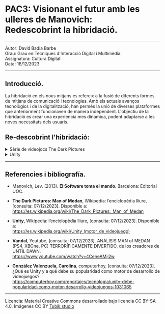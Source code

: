 # PAC3: Visionant el futur amb les ulleres de Manovich: <br> Redescobrint la hibridació.

<hr>
Autor: David Badia Barbe<br>
Grau: Grau en Tècniques d'Interacció Digital i Multimèdia<br>
Assignatura: Cultura Digital<br>
Data: 18/12/2023
<hr>

## Introducció.

La hibridació en els nous mitjans es refereix a la fusió de diferents formes de mitjans de comunicació i tecnologies.
Amb els actuals avanços tecnològics i de la digitalització, han permès la unió de diverses plataformes que anteriorment funcionaven de manera independent.
L'objectiu de la hibridació es crear una experiencia mes dinamica, podent adaptarse a les noves necessitats dels usuaris.




## Re-descobrint l'hibridació: 

<details>
 <summary>Sèrie de videojocs The Dark Pictures</summary>
 <br>  
 
 <img src="https://cdn11.bigcommerce.com/s-k0hjo2yyrq/images/stencil/1280x1280/products/1403/1037/The_Dark_Pictures_Anthology_Season_one_Packshot__13296.1680082390.jpg?c=1" width="200px" height="250px" >
 <img src="https://i.blogs.es/fd8f41/little-hope/1366_2000.jpeg"  width="420px" height="250px" >
<br>

## The Dark Pictures

Hibridació de cinema amb videojocs.

"The Dark Pictures" és una sèrie de videojocs d'aventura gràfica de terror on el jugador haurà de prendre decisions que afectaran significativament el desenvolupament de la seva trama.

Desenvolupats per Supermassive Games i publicats per Bandai Namco. Cada joc dins de la sèrie és un títol independent, cadascun té les seves pròpies històries, personatges i ambientacions, però amb un element comú que és la interacció i un tema d'horror general.
Aquests videojocs se centren principalment en la narrativa com si es tractés d'una pel·lícula, oferint molts diàlegs entre els personatges i opcions en les preses de decisions que poden ser de vida o mort per al personatge.

L'altra mecànica que tenen és la part d'exploració, on haurem de controlar el personatge on s'hauran de resoldre trencaclosques.
Els personatges del videojoc són actors reals que han sigut modelats digitalment, fent encara més sensació d'estar veient una pel·lícula en comptes d'estar veient un videojoc.

"The Dark Pictures" ens ofereix una experiència d'horror únic, combinant una gran narrativa i amb una jugabilitat centrada en la presa de decisions. 

#### Conclusió
"The Dark Pictures" des de la perspectiva de Lev Manovich la sèrie de videojocs és un clar exemple d'hibridació en els nous mitjans, combinant correctament el món del cinema amb el dels videojocs oferint una experiència d'entreteniment immersiva i interactiva única.

Personalment, no hi he jugat a aquests títols, però sí a jocs similars com ara "Until Dawn", "The Walking Dead" (TellTale), Detroid: Become Human, "Heavy Rain", etc. Són videojocs que ofereixen una experiència narrativa bastant profunda i una gran jugabilitat, ja que es pot tornar a jugar per veure que passa si triem altres decisions durant el transcurs de la història.

</details>

<details>
 <summary>Unity</summary>
 <br>
 <img src="https://1000logos.net/wp-content/uploads/2021/10/Unity-logo.png"  width="400px" height="180px">
 <img src="https://gorealgames.com/wp-content/uploads/2022/05/unity-editor-1.jpeg"  width="420px" height="180px">
 <br>
 
 ## Unity
 
Hibridació de programació amb disseny de videojocs i aplicacions multimèdia.

El motor Unity és una eina versàtil i potent per al desenvolupament de videojocs en 2D o 3D, però ha anat més enllà, amb el temps s'ha convertit en una eina versàtil per a la creació d'entorns digitals interactius i aplicacions.
Llençat el 8 de juny del 2005 ha anat evolucionant per convertir-se en una de les plataformes per desenvolupar videojocs més populars per als estudis independents inclús per als més grans, permet l'exportació de videojocs i aplicacions a una àmplia gamma de plataformes com ara el PC, videoconsoles, dispositius mòbils i de realitat virtual.

Unity utilitza C# com a llenguatge de programació, un llenguatge potent i versàtil. Això permet als desenvolupadors la creació de qualsevol lògica per personalitzar el seu projecte aportant una gran varietat de possibilitats. Tot això junt amb una interfície d'usuari intuïtiva que facilita la feina als desenvolupadors, oferint la possibilitat d'anar provant en temps real els canvis que es van realitzant.

A més els desenvolupadors compten amb una gran comunitat la qual conte una extensa biblioteca de recursos, com ara tutorials, documentació i fòrums. Permetent a desenvolupadors novells obtenir recursos necessaris per dur a terme els seus projectes.
També ofereix una botiga en línia on es poden comprar i vendre models creats en 2D o 3D, textures, scripts (Fitxers que contenen la part lògica), etc.

#### Conclusió
Unity s'ha convertit en una eina indispensable en el món dels nous mitjans podent adaptar-se contínuament i a mesura que la tecnologia avanci Unity continuarà evolucionant per satisfer les necessitats de la indústria dels videojocs, oferint una plataforma potent i versàtil però a la vegada fàcil d'utilitzar, amb la capacitat d'adaptar-se a moltes plataformes i gèneres de videojocs.

Personalment, el faig servir en el meu temps lliure i he de dir que és una eina potent i amb moltes possibilitats, no soc un gran expert en programació, però amb tota la documentació que ofereix pots anar desenvolupant un videojoc o aplicació fàcilment. Afegir també que últimament trobo molts jocs que surten al mercat que han sigut desenvolupats amb Unity com ara Pokemon Go, Cuphead o "Sea of Stars".

</details>

<hr>

## Referencies i bibliografía.

* Manovich, Lev. (2013). **El Software toma el mando**. Barcelona: Editorial UOC.
  
* **The Dark Pictures: Man of Medan**, Wikipedia: l’enciclopèdia lliure, [consulta: 07/12/2023]. Disponible a:
https://es.wikipedia.org/wiki/The_Dark_Pictures:_Man_of_Medan

* **Unity**, Wikipedia: l’enciclopèdia lliure, [consulta: 07/12/2023]. Disponible a: <br>
https://es.wikipedia.org/wiki/Unity_(motor_de_videojuego)

* **Vandal**, Youtube, [consulta: 07/12/2023]. ANÁLISIS MAN of MEDAN (PS4, XBOne, PC) TERRORÍFICAMENTE DIVERTIDO, de los creadores de UNTIL DAWN. <br>
https://www.youtube.com/watch?v=4CeneAMji2w

* **González Valenzuela, Carolina**, computerhoy, [consulta: 07/12/2023]. ¿Qué es Unity y a qué debe su popularidad como motor de desarrollo de videojuegos? <br>
https://computerhoy.com/reportajes/tecnologia/unity-debe-popularidad-como-motor-desarrollo-videojuegos-1031065




----

Licencia: Material Creative Commons desarrollado bajo licencia CC BY-SA 4.0. Imágenes CC BY [Tubik studio](https://blog.tubikstudio.com/how-to-create-original-flat-illustrations-designers-tips/) 
